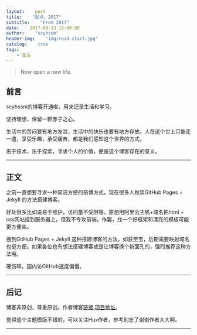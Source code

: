 ```yaml
---
layout:    post
title:    "起点，2017"
subtitle:    "From 2017"
date:    2017-09-13 12:00:00
author:    "scyhssm"
header-img:    "img/road-start.jpg"
catalog:    true
tags:
    - 生活
---
```


> Now open a new life.


## 前言

scyhssm的博客开通啦，用来记录生活和学习。

坚持理想，保留一颗赤子之心。

生活中的苦闷要有地方发泄，生活中的快乐也要有地方存放。人在这个世上只能走一遭，享受乐趣，承受痛苦，都是我们感知这个世界的方式。

忠于技术，乐于探索，寻求个人的价值，便是这个博客存在的意义。


---


## 正文

之前一直想要寻求一种简洁方便的搭博方式，现在很多人推崇GitHub Pages + Jekyll 的方法搭建博客。

好处很多比如说易于维护，访问量不受限等。原想用阿里云主机+域名把html + css网站挂到服务器上，但我不专攻前端，作罢，找一个好框架和漂亮的模板可能更方便些。

搜到GitHub Pages + Jekyll 这种搭建博客的方法，如获至宝，后期需要映射域名也挺方便。如果各位也有想法搭建博客或是让博客换个新面孔的，强烈推荐这种方法哦。

硬伤嘛，国内访GitHub速度偏慢。


---


## 后记

博客非原创，尊重原创。作者博客[链接](https://huangxuan.me/),[项目地址](https://github.com/huxpro/huxpro.github.io/)。

觉得这个主题模版不错的，可以关注Hux作者，参考别忘了谢谢作者大大啊。


---
